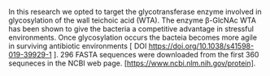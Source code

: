 In this research we opted to target the glycotransferase enzyme involved in glycosylation of the wall teichoic acid (WTA).  The enzyme β-GlcNAc WTA has been shown 
to give the bacteria a competitive advantage in stressful environments. Once glycosylation occurs the bacteia becomes more agile in surviving antibiotic environments
[ DOI https://doi.org/10.1038/s41598-019-39929-1 ]. 296 FASTA sequences were downloaded from the first 360 sequneces in the NCBI web page. [https://www.ncbi.nlm.nih.gov/protein]. 
